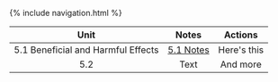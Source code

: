 {% include navigation.html %}

| Unit | Notes | Actions  |
| :---: |    :----:   |  :---: |
| 5.1 Beneficial and Harmful Effects | [5.1 Notes](https://github.com/connorw72/connorapcsptri3/wiki/Test-Prep#51) | Here's this   |
| 5.2   | Text        | And more      |
